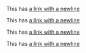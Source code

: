 This has [a link
with a newline](https://google.com)

This has [a link
    with a newline](https://google.com)

This has [
a link with a newline](https://google.com)

This has [a link with a newline
](https://google.com)
